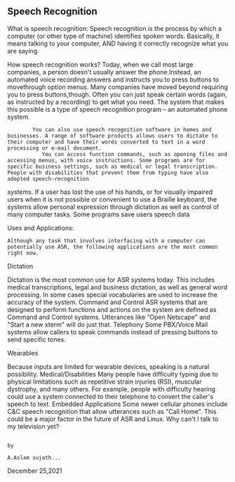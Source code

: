 ## Speech Recognition

What is speech recognition:
                                        Speech recognition is the process by which a computer (or other type of machine) identifies spoken words. Basically, it means talking to your computer, AND having it correctly recognize what you are saying.

How speech recognition works?
Today, when we call most large companies, a person doesn't usually answer the phone.Instead, an automated voice recording answers and instructs you to press buttons to movethrough option menus. Many companies have moved beyond requiring you to press buttons,though.
                                             Often you can just speak certain words (again, as instructed by a recording) to get what you need. The system that makes this possible is a type of speech recognition program – an automated phone system.
                       
            You can also use speech recognition software in homes and businesses. A range of software products allows users to dictate to their computer and have their words converted to text in a word processing or e-mail document.
               You can access function commands, such as opening files and accessing menus, with voice instructions. Some programs are for specific business settings, such as medical or legal transcription. People with disabilities that prevent them from typing have also adopted speech-recognition
systems.
             If a user has lost the use of his hands, or for visually impaired users when it is not possible or convenient to use a Braille keyboard, the systems allow personal expression through dictation as well as control of many computer tasks. Some programs save users speech data

Uses and Applications:
 
    Although any task that involves interfacing with a computer can potentially use ASR, the following applications are the most common right now.

Dictation

Dictation is the most common use for ASR systems today. This includes medical transcriptions, legal and business dictation, as well as general word processing. In some cases special vocabularies are used to increase the accuracy of the system.
Command and Control
ASR systems that are designed to perform functions and actions on the system are defined as Command and Control systems. Utterances like "Open Netscape" and "Start a new xterm" will do just that.
Telephony
Some PBX/Voice Mail systems allow callers to speak commands instead of pressing buttons to send specific tones.

Wearables

Because inputs are limited for wearable devices, speaking is a natural possibility.
Medical/Disabilities
Many people have difficulty typing due to physical limitations such as repetitive strain injuries (RSI), muscular dystrophy, and many others. 
For example, people with difficulty hearing could use a system connected to their telephone to convert the caller's speech to text.
Embedded Applications
Some newer cellular phones include C&C speech recognition that allow utterances such as "Call Home". This could be a major factor in the future of ASR and Linux. Why can't I talk to my television yet?

                                                                                                                              by
                                                                                        A.Aslam sujath...

December 25,2021